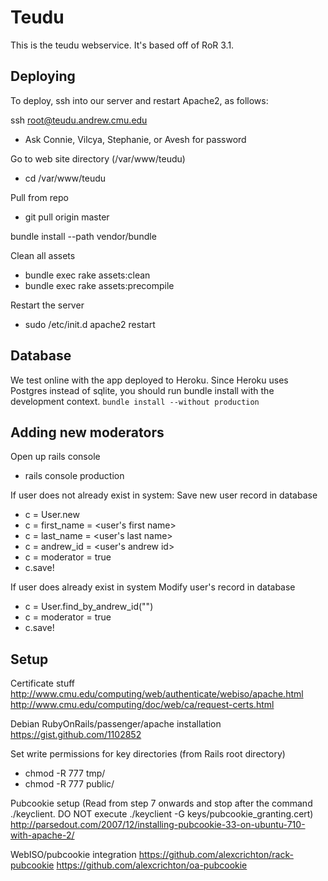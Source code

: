 Teudu
===

This is the teudu webservice. It's based off of RoR 3.1.

Deploying
---

To deploy, ssh into our server and restart Apache2, as follows:

ssh root@teudu.andrew.cmu.edu
- Ask Connie, Vilcya, Stephanie, or Avesh for password

Go to web site directory (/var/www/teudu)
- cd /var/www/teudu

Pull from repo
- git pull origin master

bundle install --path vendor/bundle  

 Clean all assets
- bundle exec rake assets:clean
- bundle exec rake assets:precompile

Restart the server
- sudo /etc/init.d apache2 restart


Database
---

We test online with the app deployed to Heroku. Since Heroku uses Postgres instead of sqlite, you should run bundle install with the development context.
`bundle install --without production`

Adding new moderators
---
Open up rails console
- rails console production

If user does not already exist in system:
Save new user record in database
- c = User.new
- c = first_name = <user's first name>
- c = last_name = <user's last name>
- c = andrew_id = <user's andrew id>
- c = moderator = true
- c.save!

If user does already exist in system
Modify user's record in database
- c = User.find_by_andrew_id("<andrew id>")
- c = moderator = true
- c.save!


Setup
---
Certificate stuff
http://www.cmu.edu/computing/web/authenticate/webiso/apache.html
http://www.cmu.edu/computing/doc/web/ca/request-certs.html

Debian RubyOnRails/passenger/apache installation
https://gist.github.com/1102852

Set write permissions for key directories (from Rails root directory)
- chmod -R 777 tmp/
- chmod -R 777 public/

Pubcookie setup
(Read from step 7 onwards and stop after the command ./keyclient. 
DO NOT execute ./keyclient -G keys/pubcookie_granting.cert)
http://parsedout.com/2007/12/installing-pubcookie-33-on-ubuntu-710-with-apache-2/

WebISO/pubcookie integration
https://github.com/alexcrichton/rack-pubcookie
https://github.com/alexcrichton/oa-pubcookie